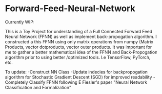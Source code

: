 # Forward-Feed-Neural-Network

Currently WIP:

This is a Toy Project for understanding of a Full Connected Forward Feed Neural Network (FFNN) as well as implement back-propogation algorithm. I constructed a this FFNN using only matrix operations from numpy (Matrix Products, vector dotproducts, vector outer products.
It was important for me to gather a better mathematical idea of the FFNN and Back-Propogation algorithm prior to using
better /optimized tools. I.e TensorFlow, PyTorch, etc. 

To update:
-Construct NN Class
-Update indecies for backpropogation algorithm for Stochastic Gradient Descent (SGD) for improved readability 
-Completely Classify FFNN following E Fiesler's paper "Neural Network Classification and Formalization"
